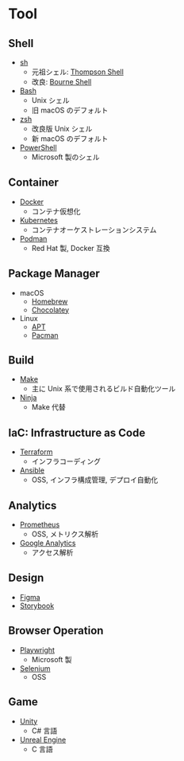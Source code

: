 # Tool

## Shell

- [sh](https://ja.wikipedia.org/wiki/Bourne_Shell)
  - 元祖シェル: [Thompson Shell](https://ja.wikipedia.org/wiki/Thompson_Shell)
  - 改良: [Bourne Shell](https://ja.wikipedia.org/wiki/Bourne_Shell)
- [Bash](https://ja.wikipedia.org/wiki/Bash)
  - Unix シェル
  - 旧 macOS のデフォルト
- [zsh](https://ja.wikipedia.org/wiki/Z_Shell)
  - 改良版 Unix シェル
  - 新 macOS のデフォルト
- [PowerShell](https://learn.microsoft.com/ja-jp/powershell)
  - Microsoft 製のシェル

## Container

- [Docker](https://www.docker.com/ja-jp/)
  - コンテナ仮想化
- [Kubernetes](https://kubernetes.io/ja/)
  - コンテナオーケストレーションシステム
- [Podman](https://podman.io/)
  - Red Hat 製, Docker 互換

## Package Manager

- macOS
  - [Homebrew](https://brew.sh/ja/)
  - [Chocolatey](https://chocolatey.org/)
- Linux
  - [APT](https://ja.wikipedia.org/wiki/APT)
  - [Pacman](https://ja.wikipedia.org/wiki/Pacman)

## Build

- [Make](<https://ja.wikipedia.org/wiki/Make_(UNIX)>)
  - 主に Unix 系で使用されるビルド自動化ツール
- [Ninja](https://ja.wikibooks.org/wiki/Ninja)
  - Make 代替

## IaC: Infrastructure as Code

- [Terraform](https://www.terraform.io/)
  - インフラコーディング
- [Ansible](https://docs.ansible.com/)
  - OSS, インフラ構成管理, デプロイ自動化

## Analytics

- [Prometheus](https://prometheus.io/)
  - OSS, メトリクス解析
- [Google Analytics](https://developers.google.com/analytics?hl=ja)
  - アクセス解析

## Design

- [Figma](https://www.figma.com/ja-jp/)
- [Storybook](https://storybook.js.org/)

## Browser Operation

- [Playwright](https://playwright.dev/)
  - Microsoft 製
- [Selenium](https://www.selenium.dev/ja/documentation/)
  - OSS

## Game

- [Unity](https://unity.com/ja)
  - C# 言語
- [Unreal Engine](https://www.unrealengine.com/ja)
  - C 言語
